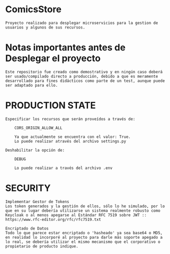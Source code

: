 # ComicsStore
    Proyecto realizado para desplegar microservicios para la gestion de usuarios y algunos de sus recursos.

# Notas importantes antes de Desplegar el proyecto
    Este repositorio fue creado como demostrativo y en ningún caso deberá ser usado/compilado directo a producción, debido a que es meramente desarrollado para fines didácticos como parte de un test, aunque puede ser adaptado para ello.  

# PRODUCTION STATE

    Especificar los recursos que serán proveídos a través de:

        CORS_ORIGIN_ALLOW_ALL
        
        Ya que actualmente se encuentra con el valor: True.
        Lo puede realizar através del archivo settings.py

    Deshabilitar la opción de:

        DEBUG

        Lo puede realizar a través del archivo .env

# SECURITY

    Implementar Gestor de Tokens
    Los token generados y la gestión de ellos, sólo lo he simulado, por lo que en su lugar debería utilizarse un sistema realmente robusto como Keycloak o al menos apegarse al Estándar RFC 7519 sobre JWT :: https://www.rfc-editor.org/rfc/rfc7519.txt

    Encriptado de Datos
    Todo lo que parece estar encriptado o 'hasheado' ya sea base64 o MD5, en realidad lo incorporé al proyecto para darle más soporte apegado a lo real, se debería utilizar el mismo mecanismo que el corporativo o propietario de producto indique.

    